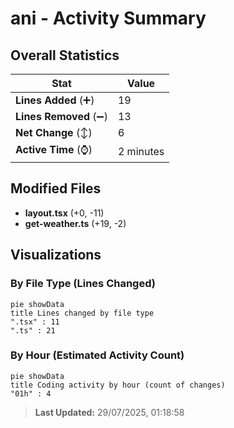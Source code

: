 # ani - Activity Summary 

## Overall Statistics

| Stat                   | Value                                                             |
| ---------------------- | ----------------------------------------------------------------- |
| **Lines Added** (➕)   | 19                                          |
| **Lines Removed** (➖) | 13                                        |
| **Net Change** (↕)    | 6                |
| **Active Time** (⌚)   | 2 minutes |


## Modified Files
- **layout.tsx** (+0, -11)
- **get-weather.ts** (+19, -2)

## Visualizations

### By File Type (Lines Changed)

```mermaid
pie showData
title Lines changed by file type
".tsx" : 11
".ts" : 21
```

### By Hour (Estimated Activity Count)

```mermaid
pie showData
title Coding activity by hour (count of changes)
"01h" : 4
```


> **Last Updated:** 29/07/2025, 01:18:58